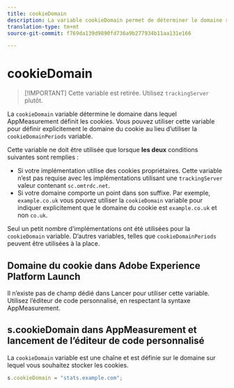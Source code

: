 ```yaml
---
title: cookieDomain
description: La variable cookieDomain permet de déterminer le domaine sur lequel les cookies doivent être définis.
translation-type: tm+mt
source-git-commit: f769da139d9890fd736a9b277934b11aa131e166

---
```



# cookieDomain

> [!IMPORTANT] Cette variable est retirée. Utilisez `trackingServer` plutôt.

La `cookieDomain` variable détermine le domaine dans lequel AppMeasurement définit les cookies. Vous pouvez utiliser cette variable pour définir explicitement le domaine du cookie au lieu d’utiliser la `cookieDomainPeriods` variable.

Cette variable ne doit être utilisée que lorsque **les deux** conditions suivantes sont remplies :

* Si votre implémentation utilise des cookies propriétaires. Cette variable n’est pas requise avec les implémentations utilisant une `trackingServer` valeur contenant `sc.omtrdc.net`.
* Si votre domaine comporte un point dans son suffixe. Par exemple, `example.co.uk` vous pouvez utiliser la `cookieDomain` variable pour indiquer explicitement que le domaine du cookie est `example.co.uk` et non `co.uk`.

Seul un petit nombre d’implémentations ont été utilisées pour la `cookieDomain` variable. D’autres variables, telles que `cookieDomainPeriods` peuvent être utilisées à la place.

## Domaine du cookie dans Adobe Experience Platform Launch

Il n’existe pas de champ dédié dans Lancer pour utiliser cette variable. Utilisez l’éditeur de code personnalisé, en respectant la syntaxe AppMeasurement.

## s.cookieDomain dans AppMeasurement et lancement de l’éditeur de code personnalisé

La `cookieDomain` variable est une chaîne et est définie sur le domaine sur lequel vous souhaitez stocker les cookies.

```js
s.cookieDomain = "stats.example.com";
```
